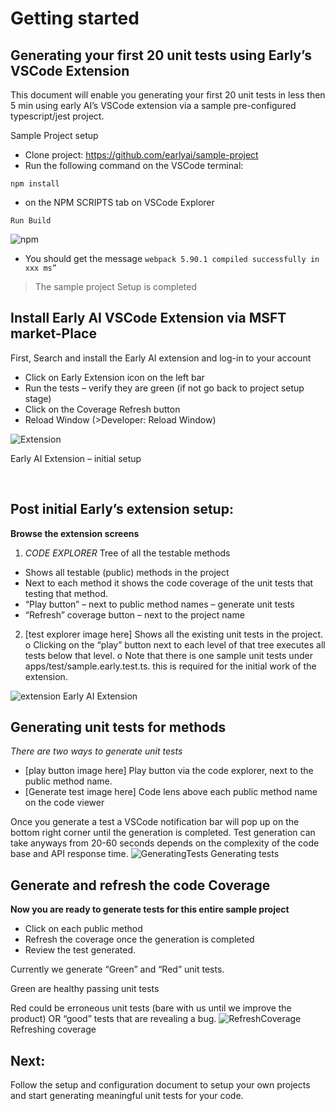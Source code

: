 # Getting started

## Generating your first 20 unit tests using Early’s VSCode Extension

This document will enable you generating your first 20 unit tests in less then 5 min using early AI’s VSCode extension via a sample pre-configured typescript/jest project.

Sample Project setup
* Clone project: https://github.com/earlyai/sample-project 
* Run the following command on the VSCode terminal:
```
npm install
```

*	on the NPM SCRIPTS tab on VSCode Explorer
```
Run Build
```

![npm](https://uploads-ssl.webflow.com/6583e7ad2ff3f8a81492938e/663be67189425152535939b4_npmscript.png)
* You should get the message 
```webpack 5.90.1 compiled successfully in xxx ms”```

>The sample project Setup is completed

## Install Early AI VSCode Extension via MSFT market-Place

First, Search and install the Early AI extension and log-in to your account

* Click on Early Extension icon on the left bar
* Run the tests – verify they are green (if not go back to project setup stage)
* Click on the Coverage Refresh button
* Reload Window (>Developer: Reload Window)

![Extension](https://uploads-ssl.webflow.com/6583e7ad2ff3f8a81492938e/663be671b200d5941d97168b_initialSetup.png)

Early AI Extension – initial setup

 
## Post initial Early’s extension setup:
**Browse the extension screens** 
1.	  *CODE EXPLORER* Tree of all the testable methods
* Shows all testable (public) methods in the project 
* Next to each method it shows the code coverage of the unit tests that testing that method.
* “Play button” – next to public method names – generate unit tests 
* “Refresh” coverage button – next to the project name


2.	 [test explorer image here] Shows all the existing unit tests in the project. 
o	Clicking on the “play” button next to each level of that tree executes all tests below that level.
o	Note that there is one sample unit tests under apps/test/sample.early.test.ts. this is required for the initial work of the extension. 

![extension](https://uploads-ssl.webflow.com/6583e7ad2ff3f8a81492938e/663be672d69d5cabd86f1081_Extension.png)
Early AI Extension

## Generating unit tests for methods
*There are two ways to generate unit tests*
* [play button image here] Play button via the code explorer, next to the public method name.
* [Generate test image here]  Code lens above each public method name on the code viewer

Once you generate a test a VSCode notification bar will pop up on the bottom right corner until the generation is completed. Test generation can take anyways from 20-60 seconds depends on the complexity of the code base and API response time.
![GeneratingTests](https://uploads-ssl.webflow.com/6583e7ad2ff3f8a81492938e/663be671f91da71e57b6c8aa_GenerateTests.png)
Generating tests
 
 ## Generate and refresh the code Coverage 
**Now you are ready to generate tests for this entire sample project**

* Click on each public method
* Refresh the coverage once the generation is completed
* Review the test generated.

Currently we generate “Green” and “Red” unit tests.

Green are healthy passing unit tests

Red could be erroneous unit tests (bare with us until we improve the product) OR “good” tests that are revealing a bug.
![RefreshCoverage](https://uploads-ssl.webflow.com/6583e7ad2ff3f8a81492938e/663be6711082e0f1590fd508_RefreshCoverage.png)
Refreshing coverage

## Next:
Follow the setup and configuration document to setup your own projects and start generating meaningful unit tests for your code.
